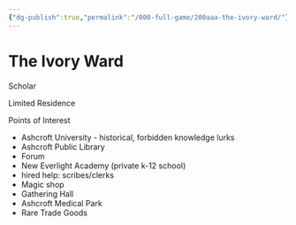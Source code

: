 ```yaml
---
{"dg-publish":true,"permalink":"/000-full-game/200aaa-the-ivory-ward/"}
---
```


# The Ivory Ward
Scholar

Limited Residence

Points of Interest
* Ashcroft University - historical, forbidden knowledge lurks
* Ashcroft Public Library
* Forum
* New Everlight Academy (private k-12 school)
* hired help: scribes/clerks
* Magic shop
* Gathering Hall
* Ashcroft Medical Park
* Rare Trade Goods
